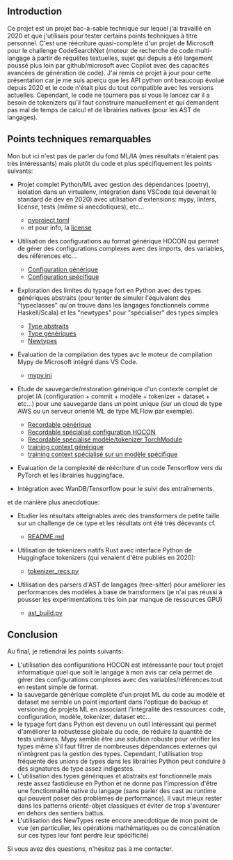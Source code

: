 ## Introduction

Ce projet est un projet bac-à-sable technique sur lequel j'ai travaillé en 2020 et que j'utilisais pour tester certains points techniques à titre personnel. C'est une réécriture quasi-complète d'un projet de Microsoft pour le challenge CodeSearchNet (moteur de recherche de code multi-langage à partir de requêtes textuelles, sujet qui depuis a été largement poussé plus loin par github/microsoft avec Copilot avec des capacités avancées de génération de code).
J'ai remis ce projet à jour pour cette présentation car je me suis aperçu que les API python ont beaucoup évolué depuis 2020 et le code n'était plus du tout compatible avec les versions actuelles. Cependant, le code ne tournera pas si vous le lancez car il a besoin de tokenizers qu'il faut construire manuellement et qui demandent pas mal de temps de calcul et de librairies natives (pour les AST de langages).

## Points techniques remarquables

Mon but ici n'est pas de parler du fond ML/IA (mes résultats n'étaient pas très intéressants) mais plutôt du code et plus spécifiquement les points suivants:

- Projet complet Python/ML avec gestion des dépendances (poetry), isolation dans un virtualenv, intégration dans VSCode (qui devenait le standard de dev en 2020) avec utilisation d'extensions: mypy, linters, license, tests (même si anecdotiques), etc...

  - [pyproject.toml](./pyproject.toml)
  - et pour info, la [license](./LICENSE)

- Utilisation des configurations au format générique HOCON qui permet de gérer des configurations complexes avec des imports, des variables, des références etc...

  - [Configuration générique](./conf/default.conf)
  - [Configuration spécifique](./conf/query_code_siamese_2020_02_15_14_00.conf)

- Exploration des limites du typage fort en Python avec des types génériques abstraits (pour tenter de simuler l'équivalent des "typeclasses" qu'on trouve dans les langages fonctionnels comme Haskell/Scala) et les "newtypes" pour "spécialiser" des types simples

  - [Type abstraits](./codenets/recordable.py#L22)
  - [Type génériques](./codenets/codesearchnet/training_ctx.py#L205-L220)
  - [Newtypes](./codenets/codesearchnet/training_ctx.py#L49-L68)

- Evaluation de la compilation des types avc le moteur de compilation Mypy de Microsoft intégré dans VS Code.

  - [mypy.ini](./mypy.ini)

- Etude de sauvegarde/restoration générique d'un contexte complet de projet IA (configuration + commit + modèle + tokenizer + dataset + etc...) pour une sauvegarde dans un point unique (sur un cloud de type AWS ou un serveur orienté ML de type MLFlow par exemple).

  - [Recordable générique](./codenets/recordable.py#L22)
  - [Recordable spécialisé configuration HOCON](./codenets/recordable.py#L113)
  - [Recordable spécialisé modèle/tokenizer TorchModule](./codenets/recordable.py#L248)
  - [training context générique](./codenets/codesearchnet/training_ctx.py#L245)
  - [training context spécialisé sur un modèle spécifique](./codenets/codesearchnet/query_code_siamese/training_ctx.py#L40)

- Evaluation de la complexité de réécriture d'un code Tensorflow vers du PyTorch et les librairies huggingface.

- Intégration avec WanDB/Tensorflow pour le suivi des entraînements.

et de manière plus anecdotique:

- Etudier les résultats atteignables avec des transformers de petite taille sur un challenge de ce type
  et les résultats ont été très décevants cf.

  - [README.md](./README.md)

- Utilisation de tokenizers natifs Rust avec interface Python de Huggingface tokenizers (qui venaient d'être publiés en 2020):

  - [tokenizer_recs.py](./codenets/codesearchnet/huggingface/tokenizer_recs.py#L102)

- Utilisation des parsers d'AST de langages (tree-sitter) pour améliorer les performances des modèles à base de transformers (je n'ai pas réussi à pousser les expérimentations très loin par manque de ressources GPU)
  - [ast_build.py](./codenets/codesearchnet/ast_build.py#L189)

## Conclusion

Au final, je retiendrai les points suivants:

- L'utilisation des configurations HOCON est intéressante pour tout projet informatique quel que soit le langage à mon avis car cela permet de gérer des configurations complexes avec des variables/références tout en restant simple de format.
- la sauvegarde générique complète d'un projet ML du code au modèle et dataset me semble un point important dans l'optique de backup et versioning de projets ML en associant l'intégralité des ressources: code, configuration, modèle, tokenizer, dataset etc...
- le typage fort dans Python est devenu un outil intéressant qui permet d'améliorer la robustesse globale du code, de réduire la quantité de tests unitaires. Mypy semble être une solution robuste pour vérifier les types même s'il faut filtrer de nombreuses dépendances externes qui n'intègrent pas la gestion des types. Cependant, l'utilisation trop fréquente des unions de types dans les librairies Python peut conduire à des signatures de type assez indigestes.
- L'utilisation des types génériques et abstraits est fonctionnelle mais reste assez fastidieuse en Python et ne donne pas l'impression d'être une fonctionnalité native du langage (sans parler des cast au runtime qui peuvent poser des problèmes de performance). Il vaut mieux rester dans les patterns orienté-objet classiques et éviter de trop s'aventurer en dehors des sentiers battus.
- L'utilisation des NewTypes reste encore anecdotique de mon point de vue (en particulier, les opérations mathématiques ou de concaténation sur ces types leur font perdre leur spécificité)

Si vous avez des questions, n'hésitez pas à me contacter.
